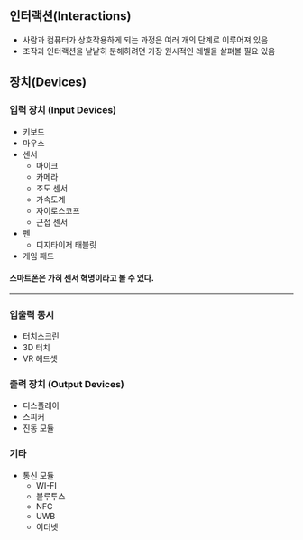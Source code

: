 ## 인터랙션(Interactions)

- 사람과 컴퓨터가 상호작용하게 되는 과정은 여러 개의 단계로 이루어져 있음
- 조작과 인터랙션을 낱낱히 분해하려면 가장 원시적인 레벨을 살펴볼 필요 있음

## 장치(Devices)

### 입력 장치 (Input Devices)

- 키보드
- 마우스
- 센서
	- 마이크
	- 카메라
	- 조도 센서
	- 가속도계
	- 자이로스코프
	- 근접 센서
- 펜
	- 디지타이저 태블릿
- 게임 패드


#### 스마트폰은 가히 센서 혁명이라고 볼 수 있다.

---

### 입출력 동시

- 터치스크린
- 3D 터치
- VR 헤드셋

### 출력 장치 (Output Devices)

- 디스플레이
- 스피커
- 진동 모듈

### 기타

- 통신 모듈
	- WI-FI
	- 블루투스
	- NFC
	- UWB
	- 이더넷
